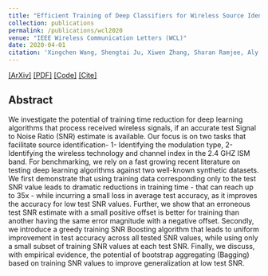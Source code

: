 ```yaml
---
title: "Efficient Training of Deep Classifiers for Wireless Source Identification using Test SNR Estimates"
collection: publications
permalink: /publications/wcl2020
venue: "IEEE Wireless Communication Letters (WCL)"
date: 2020-04-01
citation: 'Xingchen Wang, Shengtai Ju, Xiwen Zhang, Sharan Ramjee, Aly El Gamal. “Efficient Training of Deep Classifiers for Wireless Source Identification using Test SNR Estimates”. IEEE Wireless Communication Letters (WCL), Apr. 2020'
---  
```

[[ArXiv]](https://arxiv.org/abs/1912.11896)
[[PDF]](https://sharanramjee.github.io/files/publications/wcl2020.pdf)
[[Code]](https://github.com/dl4amc/source)
[[Cite]](https://scholar.google.com/scholar?hl=en&as_sdt=0%2C15&q=Efficient+Training+of+Deep+Classifiers+for+Wireless+Source+Identification+using+Test+SNR+Estimates&btnG=#d=gs_cit&u=%2Fscholar%3Fq%3Dinfo%3AWa3G5X02mqAJ%3Ascholar.google.com%2F%26output%3Dcite%26scirp%3D0%26hl%3Den)

## Abstract
We investigate the potential of training time reduction for deep learning algorithms that process received wireless signals, if an accurate test Signal to Noise Ratio (SNR) estimate is available. Our focus is on two tasks that facilitate source identification- 1- Identifying the modulation type, 2- Identifying the wireless technology and channel index in the 2.4 GHZ ISM band. For benchmarking, we rely on a fast growing recent literature on testing deep learning algorithms against two well-known synthetic datasets. We first demonstrate that using training data corresponding only to the test SNR value leads to dramatic reductions in training time - that can reach up to 35x - while incurring a small loss in average test accuracy, as it improves the accuracy for low test SNR values. Further, we show that an erroneous test SNR estimate with a small positive offset is better for training than another having the same error magnitude with a negative offset. Secondly, we introduce a greedy training SNR Boosting algorithm that leads to uniform improvement in test accuracy across all tested SNR values, while using only a small subset of training SNR values at each test SNR. Finally, we discuss, with empirical evidence, the potential of bootstrap aggregating (Bagging) based on training SNR values to improve generalization at low test SNR.

